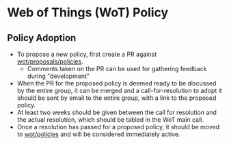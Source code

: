 # Web of Things (WoT) Policy
## Policy Adoption
- To propose a new policy, first create a PR against [wot/proposals/policies](https://github.com/w3c/wot/main/proposals/policies).
    - Comments taken on the PR can be used for gathering feedback during "development"
- When the PR for the proposed policy is deemed ready to be discussed by the entire group, it can be merged and a call-for-resolution to adopt it should be sent by email to the entire group, with a link to the proposed policy.
- At least two weeks should be given between the call for resolution and the actual resolution, which should be tabled in the WoT main call.
- Once a resolution has passed for a proposed policy, it should be moved to [wot/policies](https://github.com/w3c/wot/main/policies) and will be considered immediately active.
